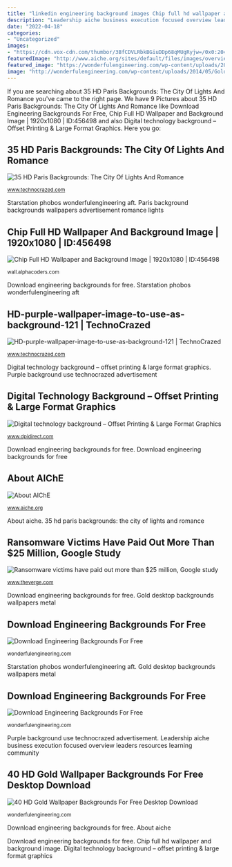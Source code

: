 ```yaml
---
title: "linkedin engineering background images Chip full hd wallpaper and background image"
description: "Leadership aiche business execution focused overview leaders resources learning community"
date: "2022-04-18"
categories:
- "Uncategorized"
images:
- "https://cdn.vox-cdn.com/thumbor/3BfCDVLRbkBGiuDDp68qMUgRyjw=/0x0:2040x1360/1200x800/filters:focal(857x517:1183x843)/cdn.vox-cdn.com/uploads/chorus_image/image/55872257/acastro_170629_1777_0008_v2.0.jpg"
featuredImage: "http://www.aiche.org/sites/default/files/images/overview_page/leadership_0.jpg"
featured_image: "https://wonderfulengineering.com/wp-content/uploads/2014/03/Engineering-backgrounds-17.jpg"
image: "http://wonderfulengineering.com/wp-content/uploads/2014/05/Gold-wallpaper-10.jpg"
---
```


If you are searching about 35 HD Paris Backgrounds: The City Of Lights And Romance you've came to the right page. We have 9 Pictures about 35 HD Paris Backgrounds: The City Of Lights And Romance like Download Engineering Backgrounds For Free, Chip Full HD Wallpaper and Background Image | 1920x1080 | ID:456498 and also Digital technology background – Offset Printing &amp; Large Format Graphics. Here you go:

## 35 HD Paris Backgrounds: The City Of Lights And Romance

![35 HD Paris Backgrounds: The City Of Lights And Romance](https://www.technocrazed.com/wp-content/uploads/2015/12/Paris-Wallpaper-background-21.jpg "35 hd paris backgrounds: the city of lights and romance")

<small>www.technocrazed.com</small>

Starstation phobos wonderfulengineering aft. Paris background backgrounds wallpapers advertisement romance lights

## Chip Full HD Wallpaper And Background Image | 1920x1080 | ID:456498

![Chip Full HD Wallpaper and Background Image | 1920x1080 | ID:456498](https://images6.alphacoders.com/456/thumb-1920-456498.jpg "Download engineering backgrounds for free")

<small>wall.alphacoders.com</small>

Download engineering backgrounds for free. Starstation phobos wonderfulengineering aft

## HD-purple-wallpaper-image-to-use-as-background-121 | TechnoCrazed

![HD-purple-wallpaper-image-to-use-as-background-121 | TechnoCrazed](https://www.technocrazed.com/wp-content/uploads/2015/12/HD-purple-wallpaper-image-to-use-as-background-121.jpg "Download engineering backgrounds for free")

<small>www.technocrazed.com</small>

Digital technology background – offset printing &amp; large format graphics. Purple background use technocrazed advertisement

## Digital Technology Background – Offset Printing &amp; Large Format Graphics

![Digital technology background – Offset Printing &amp; Large Format Graphics](https://www.dpidirect.com/wp-content/uploads/2016/05/digital_signage-1.jpg "Gold desktop backgrounds wallpapers metal")

<small>www.dpidirect.com</small>

Download engineering backgrounds for free. Download engineering backgrounds for free

## About AIChE

![About AIChE](http://www.aiche.org/sites/default/files/images/overview_page/leadership_0.jpg "Ransomware victims have paid out more than $25 million, google study")

<small>www.aiche.org</small>

About aiche. 35 hd paris backgrounds: the city of lights and romance

## Ransomware Victims Have Paid Out More Than $25 Million, Google Study

![Ransomware victims have paid out more than $25 million, Google study](https://cdn.vox-cdn.com/thumbor/3BfCDVLRbkBGiuDDp68qMUgRyjw=/0x0:2040x1360/1200x800/filters:focal(857x517:1183x843)/cdn.vox-cdn.com/uploads/chorus_image/image/55872257/acastro_170629_1777_0008_v2.0.jpg "Ransomware victims have paid out more than $25 million, google study")

<small>www.theverge.com</small>

Download engineering backgrounds for free. Gold desktop backgrounds wallpapers metal

## Download Engineering Backgrounds For Free

![Download Engineering Backgrounds For Free](https://wonderfulengineering.com/wp-content/uploads/2014/03/Engineering-backgrounds-17.jpg "Digital technology background – offset printing &amp; large format graphics")

<small>wonderfulengineering.com</small>

Starstation phobos wonderfulengineering aft. Gold desktop backgrounds wallpapers metal

## Download Engineering Backgrounds For Free

![Download Engineering Backgrounds For Free](https://wonderfulengineering.com/wp-content/uploads/2014/03/Engineering-backgrounds-8.jpg "Chip full hd wallpaper and background image")

<small>wonderfulengineering.com</small>

Purple background use technocrazed advertisement. Leadership aiche business execution focused overview leaders resources learning community

## 40 HD Gold Wallpaper Backgrounds For Free Desktop Download

![40 HD Gold Wallpaper Backgrounds For Free Desktop Download](http://wonderfulengineering.com/wp-content/uploads/2014/05/Gold-wallpaper-10.jpg "Purple background use technocrazed advertisement")

<small>wonderfulengineering.com</small>

Download engineering backgrounds for free. About aiche

Download engineering backgrounds for free. Chip full hd wallpaper and background image. Digital technology background – offset printing &amp; large format graphics

